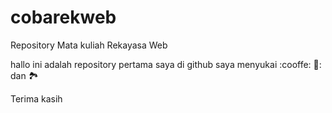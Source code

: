 # cobarekweb
Repository Mata kuliah Rekayasa Web

hallo ini adalah repository pertama saya di github
saya menyukai :cooffe: 🍕: dan 🏞️

Terima kasih
